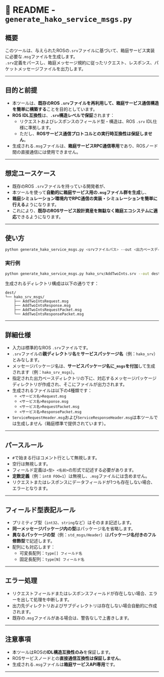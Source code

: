 # 📄 README - `generate_hako_service_msgs.py`

## 概要
このツールは、与えられたROSの`.srv`ファイルに基づいて、箱庭サービス実装に必要な`.msg`ファイルを生成します。  
`.srv`定義をパースし、箱庭メッセージ規約に従ったリクエスト、レスポンス、パケットメッセージファイルを出力します。

---

## 目的と前提

- 本ツールは、**既存のROS `.srv`ファイルを再利用して、箱庭サービス通信構造を簡単に構築する**ことを目的としています。
- **ROS IDL互換性**は、**`.srv`構造レベルで保証**されます：
  - リクエストおよびレスポンスのフィールド型・構造は、ROS `.srv` IDL仕様に準拠します。
  - ただし、**ROSサービス通信プロトコルとの実行時互換性は保証しません**。
- 生成される`.msg`ファイルは、**箱庭サービスRPC通信専用**であり、ROSノード間の直接通信には使用できません。

---

## 想定ユースケース

- 既存のROS `.srv`ファイルを持っている開発者が、
- 本ツールを使って**自動的に箱庭サービス用の`.msg`ファイル群を生成**し、
- **箱庭シミュレーション環境内でRPC通信の実装・シミュレーションを簡単に行える**ようになります。
- これにより、**既存のROSサービス設計資産を無駄なく箱庭エコシステムに適応**できるようになります。

---

## 使い方

```bash
python generate_hako_service_msgs.py <srvファイルパス> --out <出力ベースディレクトリ>
```

### 実行例

```bash
python generate_hako_service_msgs.py hako_srv/AddTwoInts.srv --out dest/
```

生成されるディレクトリ構成は以下の通りです：

```
dest/
└── hako_srv_msgs/
    ├── AddTwoIntsRequest.msg
    ├── AddTwoIntsResponse.msg
    ├── AddTwoIntsRequestPacket.msg
    └── AddTwoIntsResponsePacket.msg
```

---

## 詳細仕様

- 入力は標準的なROS `.srv`ファイルです。
- `.srv`ファイルの**親ディレクトリ名**を**サービスパッケージ名**（例：`hako_srv`）とみなします。
- メッセージパッケージ名は、**サービスパッケージ名に`_msgs`を付加**して生成されます（例：`hako_srv_msgs`）。
- 指定された出力ベースディレクトリの下に、対応するメッセージパッケージディレクトリが作成され、そこにファイルが出力されます。
- 生成されるファイルは以下の4種類です：
  - `<サービス名>Request.msg`
  - `<サービス名>Response.msg`
  - `<サービス名>RequestPacket.msg`
  - `<サービス名>ResponsePacket.msg`
- `ServiceRequestHeader.msg`および`ServiceResponseHeader.msg`は本ツールでは生成しません（箱庭標準で提供されています）。

---

## パースルール

- `#`で始まる行はコメント行として無視します。
- 空行は無視します。
- フィールド定義は`<型> <名前>`の形式で記述する必要があります。
- **定数定義**（例：`int8 FOO=1`）は無視し、`.msg`ファイルには含めません。
- リクエストまたはレスポンスにデータフィールドが1つも存在しない場合、エラーとなります。

---

## フィールド型表記ルール

- プリミティブ型（`int32`、`string`など）はそのまま記述します。
- **同一メッセージパッケージ内の型**はパッケージ名を省略します。
- **異なるパッケージの型**（例：`std_msgs/Header`）は**パッケージ名付きのフル修飾型**で記述します。
- 配列にも対応します：
  - 可変長配列：`type[] フィールド名`
  - 固定長配列：`type[N] フィールド名`

---

## エラー処理

- リクエストフィールドまたはレスポンスフィールドが存在しない場合、エラーを出して処理を中断します。
- 出力先ディレクトリおよびサブディレクトリは存在しない場合自動的に作成されます。
- 既存の`.msg`ファイルがある場合は、警告なしで上書きします。

---

## 注意事項

- 本ツールはROSの**IDL構造互換性のみ**を保証します。
- ROSサービスノードとの**直接通信互換性は保証しません**。
- 生成される`.msg`ファイルは**箱庭サービスAPI専用**です。

---
